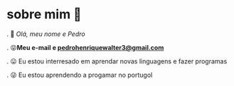 # sobre mim 👋

. 👋 *Olá, meu nome e Pedro*

. 😝**Meu e-mail e pedrohenriquewalter3@gmail.com**

. 😛 Eu estou interresado em aprendar novas linguagens e fazer programas

. 😜 Eu estou aprendendo a progamar no portugol 



